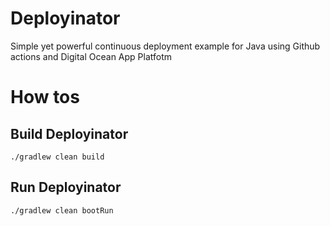 # Deployinator
Simple yet powerful continuous deployment example for Java using Github actions and Digital Ocean App Platfotm

# How tos
## Build Deployinator
```shell
./gradlew clean build
```

## Run Deployinator
```shell
./gradlew clean bootRun
```
